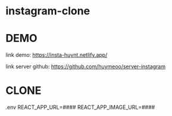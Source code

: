 # instagram-clone

# DEMO

link demo: https://insta-huynt.netlify.app/

link server github: https://github.com/huymeoo/server-instagram

# CLONE

.env
REACT_APP_URL=####
REACT_APP_IMAGE_URL=####
